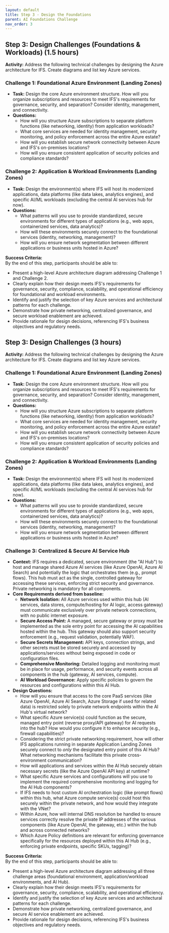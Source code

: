 ```yaml
---
layout: default
title: Step 3 - Design the Foundations
parent: AI Foundations Challenge
nav_order: 3
---
```


## Step 3: Design Challenges (Foundations & Workloads) (1.5 hours)

**Activity:** Address the following technical challenges by designing the Azure architecture for IFS. Create diagrams and list key Azure services.

### Challenge 1: Foundational Azure Environment (Landing Zones)

* **Task:** Design the core Azure environment structure. How will you organize subscriptions and resources to meet IFS's requirements for governance, security, and separation? Consider identity, management, and connectivity.
* **Questions:**
    * How will you structure Azure subscriptions to separate platform functions (like networking, identity) from application workloads?
    * What core services are needed for identity management, security monitoring, and policy enforcement across the entire Azure estate?
    * How will you establish secure network connectivity between Azure and IFS's on-premises locations?
    * How will you ensure consistent application of security policies and compliance standards?

### Challenge 2: Application & Workload Environments (Landing Zones)

* **Task:** Design the environment(s) where IFS will host its modernized applications, data platforms (like data lakes, analytics engines), and specific AI/ML workloads (excluding the central AI services hub for now).
* **Questions:**
    * What patterns will you use to provide standardized, secure environments for different types of applications (e.g., web apps, containerized services, data analytics)?
    * How will these environments securely connect to the foundational services (identity, networking, management)?
    * How will you ensure network segmentation between different applications or business units hosted in Azure?

**Success Criteria:**  
By the end of this step, participants should be able to:
- Present a high-level Azure architecture diagram addressing Challenge 1 and Challenge 2.
- Clearly explain how their design meets IFS's requirements for governance, security, compliance, scalability, and operational efficiency for foundational and workload environments.
- Identify and justify the selection of key Azure services and architectural patterns for each challenge.
- Demonstrate how private networking, centralized governance, and secure workload enablement are achieved.
- Provide rationale for design decisions, referencing IFS's business objectives and regulatory needs.


## Step 3: Design Challenges (3 hours)

**Activity:** Address the following technical challenges by designing the Azure architecture for IFS. Create diagrams and list key Azure services.

### Challenge 1: Foundational Azure Environment (Landing Zones)

* **Task:** Design the core Azure environment structure. How will you organize subscriptions and resources to meet IFS's requirements for governance, security, and separation? Consider identity, management, and connectivity.
* **Questions:**
    * How will you structure Azure subscriptions to separate platform functions (like networking, identity) from application workloads?
    * What core services are needed for identity management, security monitoring, and policy enforcement across the entire Azure estate?
    * How will you establish secure network connectivity between Azure and IFS's on-premises locations?
    * How will you ensure consistent application of security policies and compliance standards?

### Challenge 2: Application & Workload Environments (Landing Zones)

* **Task:** Design the environment(s) where IFS will host its modernized applications, data platforms (like data lakes, analytics engines), and specific AI/ML workloads (excluding the central AI services hub for now).
* **Questions:**
    * What patterns will you use to provide standardized, secure environments for different types of applications (e.g., web apps, containerized services, data analytics)?
    * How will these environments securely connect to the foundational services (identity, networking, management)?
    * How will you ensure network segmentation between different applications or business units hosted in Azure?

### Challenge 3: Centralized & Secure AI Service Hub

* **Context:** IFS requires a dedicated, secure environment (the "AI Hub") to host and manage shared Azure AI services (like Azure OpenAI, Azure AI Search) and potentially the logic that orchestrates them (e.g., prompt flows). This hub must act as the single, controlled gateway for accessing these services, enforcing strict security and governance. Private networking is mandatory for all components.
* **Core Requirements derived from baseline:**
    * **Network Isolation:** All Azure services used within this hub (AI services, data stores, compute/hosting for AI logic, access gateway) must communicate exclusively over private network connections, with no public internet exposure.
    * **Secure Access Point:** A managed, secure gateway or proxy must be implemented as the sole entry point for accessing the AI capabilities hosted within the hub. This gateway should also support security enforcement (e.g., request validation, potentially WAF).
    * **Secure Secrets Management:** API keys, connection strings, and other secrets must be stored securely and accessed by applications/services without being exposed in code or configuration files.
    * **Comprehensive Monitoring:** Detailed logging and monitoring must be in place for usage, performance, and security events across all components in the hub (gateway, AI services, compute).
    * **AI Workload Governance:** Apply specific policies to govern the resources and configurations within this AI Hub.
* **Design Questions:**
    * How will you ensure that access to the core PaaS services (like Azure OpenAI, Azure AI Search, Azure Storage if used for related data) is restricted solely to private network endpoints within the AI Hub's virtual network?
    * What specific Azure service(s) could function as the secure, managed entry point (reverse proxy/API gateway) for AI requests into the hub? How would you configure it to enhance security (e.g., firewall capabilities)?
    * Considering the strict private networking requirement, how will other IFS applications running in separate Application Landing Zones securely connect to *only* the designated entry point of this AI Hub? What networking mechanisms facilitate this private cross-environment communication?
    * How will applications and services within the AI Hub securely obtain necessary secrets (like the Azure OpenAI API key) at runtime?
    * What specific Azure services and configurations will you use to implement the required comprehensive monitoring and logging for the AI Hub components?
    * If IFS needs to host custom AI orchestration logic (like prompt flows) within this hub, what Azure compute service(s) could host this securely within the private network, and how would they integrate with the VNet?
    * Within Azure, how will internal DNS resolution be handled to ensure services correctly resolve the private IP addresses of the various components (like Azure OpenAI, the gateway, etc.) within the hub and across connected networks?
    * Which Azure Policy definitions are relevant for enforcing governance specifically for the resources deployed within this AI Hub (e.g., enforcing private endpoints, specific SKUs, tagging)?

**Success Criteria:**  
By the end of this step, participants should be able to:
- Present a high-level Azure architecture diagram addressing all three challenge areas (foundational environment, application/workload environments, and AI Hub).
- Clearly explain how their design meets IFS's requirements for governance, security, compliance, scalability, and operational efficiency.
- Identify and justify the selection of key Azure services and architectural patterns for each challenge.
- Demonstrate how private networking, centralized governance, and secure AI service enablement are achieved.
- Provide rationale for design decisions, referencing IFS's business objectives and regulatory needs.